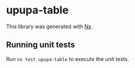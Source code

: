 # upupa-table

This library was generated with [Nx](https://nx.dev).

## Running unit tests

Run `nx test upupa-table` to execute the unit tests.
